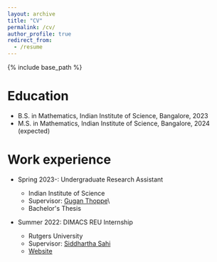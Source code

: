 ```yaml
---
layout: archive
title: "CV"
permalink: /cv/
author_profile: true
redirect_from:
  - /resume
---
```


{% include base_path %}

Education
======
* B.S. in Mathematics, Indian Institute of Science, Bangalore, 2023
* M.S. in Mathematics, Indian Institute of Science, Bangalore, 2024 (expected)

Work experience
======
* Spring 2023-: Undergraduate Research Assistant
  * Indian Institute of Science
  * Supervisor: [Gugan Thoppe](https://sites.google.com/site/gugancth/)\
  * Bachelor's Thesis

* Summer 2022: DIMACS REU Internship
  * Rutgers University
  * Supervisor: [Siddhartha Sahi](https://sites.math.rutgers.edu/~sahi/)
  * [Website](http://reu.dimacs.rutgers.edu/~md1729/)
  

